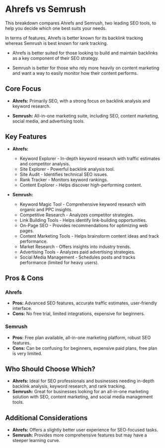 # Ahrefs vs Semrush

This breakdown compares Ahrefs and Semrush, two leading SEO tools, to help you decide which one best suits your needs.

In terms of features, Ahrefs is better known for its backlink tracking whereas Semrush is best known for rank tracking.

- Ahrefs is better suited for those looking to build and maintain backlinks as a key component of their SEO strategy.

- Semrush is better for those who rely more heavily on content marketing and want a way to easily monitor how their content performs.

## Core Focus

- **Ahrefs:** Primarily SEO, with a strong focus on backlink analysis and keyword research.

- **Semrush:** All-in-one marketing suite, including SEO, content marketing, social media, and advertising tools.

## Key Features

- **Ahrefs:**
  - Keyword Explorer - In-depth keyword research with traffic estimates and competitor analysis.
  - Site Explorer - Powerful backlink analysis tool.
  - Site Audit - Identifies technical SEO issues.
  - Rank Tracker - Monitors keyword rankings.
  - Content Explorer - Helps discover high-performing content.

- **Semrush:**
  - Keyword Magic Tool - Comprehensive keyword research with organic and PPC insights.
  - Competitive Research - Analyzes competitor strategies.
  - Link Building Tools - Helps identify link-building opportunities.
  - On-Page SEO - Provides recommendations for optimizing web pages.
  - Content Marketing Tools - Helps brainstorm content ideas and track performance.
  - Market Research - Offers insights into industry trends.
  - Advertising Tools - Analyzes paid advertising strategies.
  - Social Media Management - Schedules posts and tracks performance (limited for heavy users).

## Pros & Cons

### Ahrefs

- **Pros:** Advanced SEO features, accurate traffic estimates, user-friendly interface.
- **Cons:** No free trial, limited integrations, expensive for beginners.

### Semrush

- **Pros:** Free plan available, all-in-one marketing platform, robust SEO features.
- **Cons:** Can be confusing for beginners, expensive paid plans, free plan is very limited.

## Who Should Choose Which?

- **Ahrefs:** Ideal for SEO professionals and businesses needing in-depth backlink analysis, keyword research, and rank tracking.
- **Semrush:** Great for businesses looking for an all-in-one marketing solution with SEO, content marketing, and social media management tools.

## Additional Considerations

- **Ahrefs:** Offers a slightly better user experience for SEO-focused tasks.
- **Semrush:** Provides more comprehensive features but may have a steeper learning curve.